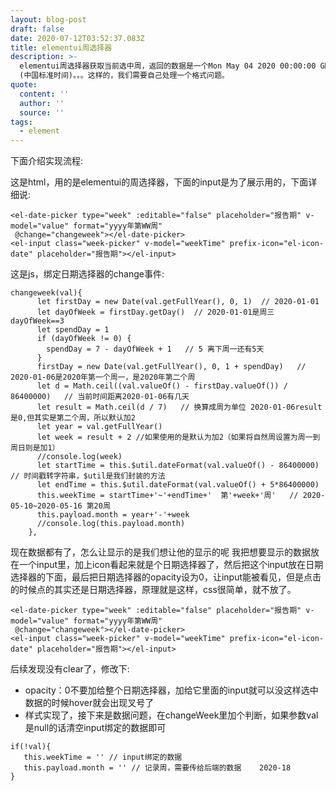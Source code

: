```yaml
---
layout: blog-post
draft: false
date: 2020-07-12T03:52:37.083Z
title: elementui周选择器
description: >-
  elementui周选择器获取当前选中周，返回的数据是一个Mon May 04 2020 00:00:00 GMT+0800
  (中国标准时间)。。。这样的，我们需要自己处理一个格式问题。
quote:
  content: ''
  author: ''
  source: ''
tags:
  - element
---
```

下面介绍实现流程:

这是html，用的是elementui的周选择器，下面的input是为了展示用的，下面详细说:

```
<el-date-picker type="week" :editable="false" placeholder="报告期" v-model="value" format="yyyy年第WW周"
 @change="changeweek"></el-date-picker>
<el-input class="week-picker" v-model="weekTime" prefix-icon="el-icon-date" placeholder="报告期"></el-input>
```

这是js，绑定日期选择器的change事件:

```
changeweek(val){
      let firstDay = new Date(val.getFullYear(), 0, 1)  // 2020-01-01
      let dayOfWeek = firstDay.getDay()  // 2020-01-01是周三  dayOfWeek==3
      let spendDay = 1
      if (dayOfWeek != 0) {
        spendDay = 7 - dayOfWeek + 1   // 5 离下周一还有5天
      }
      firstDay = new Date(val.getFullYear(), 0, 1 + spendDay)   // 2020-01-06是2020年第一个周一，是2020年第二个周
      let d = Math.ceil((val.valueOf() - firstDay.valueOf()) / 86400000)   // 当前时间距离2020-01-06有几天
      let result = Math.ceil(d / 7)   // 换算成周为单位 2020-01-06result是0,但其实是第二个周，所以默认加2
      let year = val.getFullYear()
      let week = result + 2 //如果使用的是默认为加2（如果将自然周设置为周一到周日则是加1）
      //console.log(week)
      let startTime = this.$util.dateFormat(val.valueOf() - 86400000)   // 时间戳转字符串，$util是我们封装的方法
      let endTime = this.$util.dateFormat(val.valueOf() + 5*86400000)
      this.weekTime = startTime+'~'+endTime+'  第'+week+'周'   // 2020-05-10~2020-05-16 第20周
      this.payload.month = year+'-'+week
      //console.log(this.payload.month)
    },
```

现在数据都有了，怎么让显示的是我们想让他的显示的呢
我把想要显示的数据放在一个input里，加上icon看起来就是个日期选择器了，然后把这个input放在日期选择器的下面，最后把日期选择器的opacity设为0，让input能被看见，但是点击的时候点的其实还是日期选择器，原理就是这样，css很简单，就不放了。

```
<el-date-picker type="week" :editable="false" placeholder="报告期" v-model="value" format="yyyy年第WW周"
 @change="changeweek"></el-date-picker>
<el-input class="week-picker" v-model="weekTime" prefix-icon="el-icon-date" placeholder="报告期"></el-input>
```

后续发现没有clear了，修改下:
* opacity：0不要加给整个日期选择器，加给它里面的input就可以没这样选中数据的时候hover就会出现叉号了
* 样式实现了，接下来是数据问题，在changeWeek里加个判断，如果参数val是null的话清空input绑定的数据即可

```
if(!val){
   this.weekTime = '' // input绑定的数据
   this.payload.month = '' // 记录周，需要传给后端的数据    2020-18
}
```